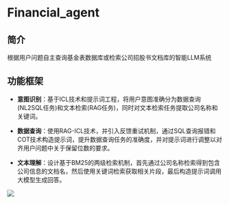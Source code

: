# Financial_agent

## 简介
根据用户问题自主查询基金表数据库或检索公司招股书文档库的智能LLM系统

## 功能框架

- **意图识别**：基于ICL技术和提示词工程，将用户意图准确分为数据查询(NL2SQL任务)和文本检索(RAG任务)，同时对文本检索任务提取公司名称和关键词。

- **数据查询**：使用RAG-ICL技术，并引入反馈重试机制，通过SQL查询报错和COT技术构造提示词，提升数据查询任务的准确度，并对提示词进行调整以对齐用户问题中关于保留位数的要求。

- **文本理解**：设计基于BM25的两级检索机制，首先通过公司名称检索得到包含公司信息的文档名，然后使用关键词检索获取相关片段，最后构造提示词调用大模型生成回答。

![](http://www.linfeng-coding.top:85/i/2024/09/06/xvid69.png)